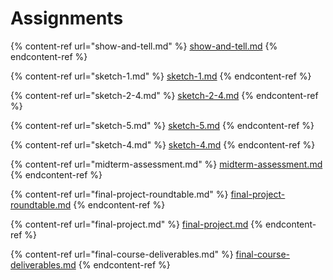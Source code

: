 # Assignments



{% content-ref url="show-and-tell.md" %}
[show-and-tell.md](show-and-tell.md)
{% endcontent-ref %}

{% content-ref url="sketch-1.md" %}
[sketch-1.md](sketch-1.md)
{% endcontent-ref %}

{% content-ref url="sketch-2-4.md" %}
[sketch-2-4.md](sketch-2-4.md)
{% endcontent-ref %}

{% content-ref url="sketch-5.md" %}
[sketch-5.md](sketch-5.md)
{% endcontent-ref %}

{% content-ref url="sketch-4.md" %}
[sketch-4.md](sketch-4.md)
{% endcontent-ref %}

{% content-ref url="midterm-assessment.md" %}
[midterm-assessment.md](midterm-assessment.md)
{% endcontent-ref %}

{% content-ref url="final-project-roundtable.md" %}
[final-project-roundtable.md](final-project-roundtable.md)
{% endcontent-ref %}

{% content-ref url="final-project.md" %}
[final-project.md](final-project.md)
{% endcontent-ref %}

{% content-ref url="final-course-deliverables.md" %}
[final-course-deliverables.md](final-course-deliverables.md)
{% endcontent-ref %}
